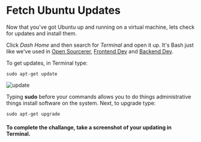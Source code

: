 # Fetch Ubuntu Updates

Now that you've got Ubuntu up and running on a virtual machine, lets check for updates and install them. 

Click *Dash Home* and then search for *Terminal* and open it up. It's Bash just like we've used in [Open Sourcerer](http://www.diy.org/skills/opensourcerer), [Frontend Dev](http://www.diy.org/skills/frontenddev) and [Backend Dev](http://www.diy.org/skills/backenddev). 

To get updates, in Terminal type:

    sudo apt-get update

![update](http://diy-visualpedia.s3.amazonaws.com/ubuntu-update.png)

Typing **sudo** before your commands allows you to do things administrative things install software on the system. Next, to upgrade type:

    sudo apt-get upgrade

#### To complete the challange, take a screenshot of your updating in Terminal.